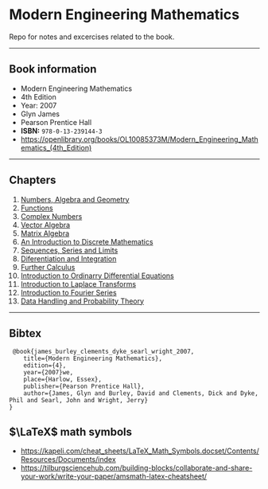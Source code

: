 Modern Engineering Mathematics
==============================

Repo for notes and excercises related to the book.

-------------------

Book information
---------------
- Modern Engineering Mathematics
- 4th Edition
- Year: 2007
- Glyn James
- Pearson Prentice Hall
- **ISBN:** `978-0-13-239144-3`
- https://openlibrary.org/books/OL10085373M/Modern_Engineering_Mathematics_(4th_Edition)

------------------

## Chapters
1. [Numbers, Algebra and Geometry](chapter_01.md)
1. [Functions](chapter_.md)
1. [Complex Numbers](chapter_.md)
1. [Vector Algebra](chapter_.md)
1. [Matrix Algebra](chapter_.md)
1. [An Introduction to Discrete Mathematics](chapter_.md)
1. [Sequences, Series and Limits](chapter_.md)
1. [Diferentiation and Integration](chapter_.md)
1. [Further Calculus](chapter_.md)
1. [Introduction to Ordinarry Differential Equations](chapter_.md)
1. [Introduction to Laplace Transforms](chapter_.md)
1. [Introduction to Fourier Series](chapter_.md)
1. [Data Handling and Probability Theory](chapter_.md)

-------------

Bibtex
-----------
```
 @book{james_burley_clements_dyke_searl_wright_2007, 
    title={Modern Engineering Mathematics}, 
    edition={4}, 
    year={2007}we, 
    place={Harlow, Essex}, 
    publisher={Pearson Prentice Hall}, 
    author={James, Glyn and Burley, David and Clements, Dick and Dyke, Phil and Searl, John and Wright, Jerry}
} 
 ```


$\LaTeX$ math symbols
--------------
- https://kapeli.com/cheat_sheets/LaTeX_Math_Symbols.docset/Contents/Resources/Documents/index
- https://tilburgsciencehub.com/building-blocks/collaborate-and-share-your-work/write-your-paper/amsmath-latex-cheatsheet/
